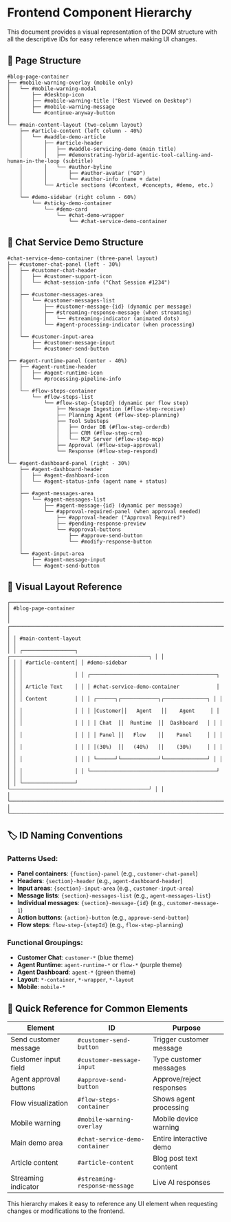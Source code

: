 # Frontend Component Hierarchy

This document provides a visual representation of the DOM structure with all the descriptive IDs for easy reference when making UI changes.

## 📱 Page Structure

```
#blog-page-container
├── #mobile-warning-overlay (mobile only)
│   └── #mobile-warning-modal
│       ├── #desktop-icon
│       ├── #mobile-warning-title ("Best Viewed on Desktop")
│       ├── #mobile-warning-message
│       └── #continue-anyway-button
│
└── #main-content-layout (two-column layout)
    ├── #article-content (left column - 40%)
    │   └── #waddle-demo-article
    │       ├── #article-header
    │       │   ├── #waddle-servicing-demo (main title)
    │       │   ├── #demonstrating-hybrid-agentic-tool-calling-and-human-in-the-loop (subtitle)
    │       │   └── #author-byline
    │       │       ├── #author-avatar ("GD")
    │       │       └── #author-info (name + date)
    │       └── Article sections (#context, #concepts, #demo, etc.)
    │
    └── #demo-sidebar (right column - 60%)
        └── #sticky-demo-container
            └── #demo-card
                └── #chat-demo-wrapper
                    └── #chat-service-demo-container
```

## 🔧 Chat Service Demo Structure

```
#chat-service-demo-container (three-panel layout)
├── #customer-chat-panel (left - 30%)
│   ├── #customer-chat-header
│   │   ├── #customer-support-icon
│   │   └── #chat-session-info ("Chat Session #1234")
│   │
│   ├── #customer-messages-area
│   │   └── #customer-messages-list
│   │       ├── #customer-message-{id} (dynamic per message)
│   │       ├── #streaming-response-message (when streaming)
│   │       │   └── #streaming-indicator (animated dots)
│   │       └── #agent-processing-indicator (when processing)
│   │
│   └── #customer-input-area
│       ├── #customer-message-input
│       └── #customer-send-button
│
├── #agent-runtime-panel (center - 40%)
│   ├── #agent-runtime-header
│   │   ├── #agent-runtime-icon
│   │   └── #processing-pipeline-info
│   │
│   └── #flow-steps-container
│       └── #flow-steps-list
│           └── #flow-step-{stepId} (dynamic per flow step)
│               ├── Message Ingestion (#flow-step-receive)
│               ├── Planning Agent (#flow-step-planning)
│               ├── Tool Substeps
│               │   ├── Order DB (#flow-step-orderdb)
│               │   ├── CRM (#flow-step-crm)
│               │   └── MCP Server (#flow-step-mcp)
│               ├── Approval (#flow-step-approval)
│               └── Response (#flow-step-respond)
│
└── #agent-dashboard-panel (right - 30%)
    ├── #agent-dashboard-header
    │   ├── #agent-dashboard-icon
    │   └── #agent-status-info (agent name + status)
    │
    ├── #agent-messages-area
    │   └── #agent-messages-list
    │       ├── #agent-message-{id} (dynamic per message)
    │       └── #approval-required-panel (when approval needed)
    │           ├── #approval-header ("Approval Required")
    │           ├── #pending-response-preview
    │           └── #approval-buttons
    │               ├── #approve-send-button
    │               └── #modify-response-button
    │
    └── #agent-input-area
        ├── #agent-message-input
        └── #agent-send-button
```

## 🎨 Visual Layout Reference

```
┌─────────────────────────────────────────────────────────────────────────┐
│ #blog-page-container                                                    │
│ ┌─────────────────────────────────────────────────────────────────────┐ │
│ │ #main-content-layout                                                │ │
│ │ ┌─────────────────┐ ┌─────────────────────────────────────────────┐ │ │
│ │ │ #article-content│ │ #demo-sidebar                               │ │ │
│ │ │                 │ │ ┌─────────────────────────────────────────┐ │ │ │
│ │ │ Article Text    │ │ │ #chat-service-demo-container            │ │ │ │
│ │ │ Content         │ │ │ ┌──────┐┌────────────┐┌──────────────┐ │ │ │ │
│ │ │                 │ │ │ │Customer││   Agent   ││    Agent     │ │ │ │ │
│ │ │                 │ │ │ │ Chat  ││  Runtime  ││  Dashboard   │ │ │ │ │
│ │ │                 │ │ │ │ Panel ││   Flow    ││    Panel     │ │ │ │ │
│ │ │                 │ │ │ │(30%)  ││   (40%)   ││    (30%)     │ │ │ │ │
│ │ │                 │ │ │ └──────┘└────────────┘└──────────────┘ │ │ │ │
│ │ │                 │ │ └─────────────────────────────────────────┘ │ │ │
│ │ └─────────────────┘ └─────────────────────────────────────────────┘ │ │
│ └─────────────────────────────────────────────────────────────────────┘ │
└─────────────────────────────────────────────────────────────────────────┘
```

## 🏷️ ID Naming Conventions

### Patterns Used:
- **Panel containers**: `{function}-panel` (e.g., `customer-chat-panel`)
- **Headers**: `{section}-header` (e.g., `agent-dashboard-header`)
- **Input areas**: `{section}-input-area` (e.g., `customer-input-area`)
- **Message lists**: `{section}-messages-list` (e.g., `agent-messages-list`)
- **Individual messages**: `{section}-message-{id}` (e.g., `customer-message-1`)
- **Action buttons**: `{action}-button` (e.g., `approve-send-button`)
- **Flow steps**: `flow-step-{stepId}` (e.g., `flow-step-planning`)

### Functional Groupings:
- **Customer Chat**: `customer-*` (blue theme)
- **Agent Runtime**: `agent-runtime-*` or `flow-*` (purple theme)  
- **Agent Dashboard**: `agent-*` (green theme)
- **Layout**: `*-container`, `*-wrapper`, `*-layout`
- **Mobile**: `mobile-*`

## 🎯 Quick Reference for Common Elements

| Element | ID | Purpose |
|---------|-----|---------|
| Send customer message | `#customer-send-button` | Trigger customer message |
| Customer input field | `#customer-message-input` | Type customer messages |
| Agent approval buttons | `#approve-send-button` | Approve/reject responses |
| Flow visualization | `#flow-steps-container` | Shows agent processing |
| Mobile warning | `#mobile-warning-overlay` | Mobile device warning |
| Main demo area | `#chat-service-demo-container` | Entire interactive demo |
| Article content | `#article-content` | Blog post text content |
| Streaming indicator | `#streaming-response-message` | Live AI responses |

This hierarchy makes it easy to reference any UI element when requesting changes or modifications to the frontend.